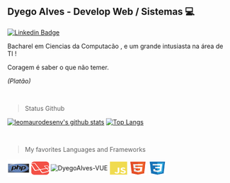 ## Dyego Alves - Develop Web / Sistemas 💻

[![Linkedin Badge](https://img.shields.io/badge/-DyegoAlves-blue?style=flat-square&logo=linkedin&logoColor=white)](https://www.linkedin.com/in/dyegoalves/)

Bacharel em Ciencias da Computacão , e um grande intusiasta na área de TI !

Coragem é saber o que não temer.

_(Platão)_

<br>

> Status Github

[![leomaurodesenv's github stats](https://github-readme-stats.vercel.app/api?username=dyegoalves&count_private=true&hide=issues&show_icons=true&title_color=007ec6&icon_color=007ec6&line_height=24)](https://github.com/dyegoalves)
[![Top Langs](https://github-readme-stats.vercel.app/api/top-langs/?username=dyegoalves&layout=compact&langs_count=6&hide=""&,css&title_color=007ec6&icon_color=007ec6)](https://profile.codersrank.io/user/dyegoalves/)

<div><br>

> My favorites Languages ​​and Frameworks

  <img align="center" alt="DyegoAlves-PHP" height="40" width="50" src="https://raw.githubusercontent.com/devicons/devicon/master/icons/php/php-original.svg" style="max-width:100%;">
  <img align="center" alt="DyegoAlves-Laravel" height="30" width="40" src="laravel.svg" style="max-width:100%;">
  <img align="center" alt="DyegoAlves-VUE" height="30" width="40" src="https://upload.wikimedia.org/wikipedia/commons/9/95/Vue.js_Logo_2.svg" style="max-width:100%;">
  <img align="center" alt="DyegoAlves-Js" height="30" width="40" src="https://raw.githubusercontent.com/devicons/devicon/master/icons/javascript/javascript-plain.svg" style="max-width:100%;">
  <img align="center" alt="DyegoAlves-HTML" height="30" width="40" src="https://raw.githubusercontent.com/devicons/devicon/master/icons/html5/html5-original.svg" style="max-width:100%;">
  <img align="center" alt="DyegoAlves-CSS" height="30" width="40" src="https://raw.githubusercontent.com/devicons/devicon/master/icons/css3/css3-original.svg" style="max-width:100%;">
</div>

